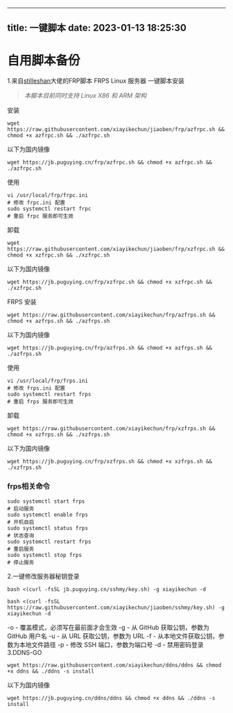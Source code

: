 
---
title: 一键脚本
date: 2023-01-13 18:25:30
---



# 自用脚本备份
1.来自[stilleshan](https://github.com/stilleshan)大佬的FRP脚本
FRPS
 Linux 服务器 一键脚本安装
> *本脚本目前同时支持 Linux X86 和 ARM 架构*

安装
```shell
wget https://raw.githubusercontent.com/xiayikechun/jiaoben/frp/azfrpc.sh && chmod +x azfrpc.sh && ./azfrpc.sh
```
以下为国内镜像
```shell
wget https://jb.puguying.cn/frp/azfrpc.sh && chmod +x azfrpc.sh && ./azfrpc.sh
```

使用
```shell
vi /usr/local/frp/frpc.ini
# 修改 frpc.ini 配置
sudo systemctl restart frpc
# 重启 frpc 服务即可生效
```

卸载
```shell
wget https://raw.githubusercontent.com/xiayikechun/jiaoben/frp/xzfrpc.sh && chmod +x xzfrpc.sh && ./xzfrpc.sh
```
以下为国内镜像
```shell
wget https://jb.puguying.cn/frp/xzfrpc.sh && chmod +x xzfrpc.sh && ./xzfrpc.sh
```
FRPS
安装
```shell
wget https://raw.githubusercontent.com/xiayikechun/frp/azfrps.sh && chmod +x azfrps.sh && ./azfrps.sh
```
以下为国内镜像
```shell
wget https://jb.puguying.cn/frp/azfrps.sh && chmod +x azfrps.sh && ./azfrps.sh
```

使用
```shell
vi /usr/local/frp/frps.ini
# 修改 frps.ini 配置
sudo systemctl restart frps
# 重启 frps 服务即可生效
```

卸载

```shell
wget https://raw.githubusercontent.com/xiayikechun/frp/xzfrps.sh && chmod +x xzfrps.sh && ./xzfrps.sh
```
以下为国内镜像
```shell
wget https://jb.puguying.cn/frp/xzfrps.sh && chmod +x xzfrps.sh && ./xzfrps.sh
```

### frps相关命令
```shell
sudo systemctl start frps
# 启动服务 
sudo systemctl enable frps
# 开机自启
sudo systemctl status frps
# 状态查询
sudo systemctl restart frps
# 重启服务
sudo systemctl stop frps
# 停止服务
```
2.一键修改服务器秘钥登录
```shell
bash <(curl -fsSL jb.puguying.cn/sshmy/key.sh) -g xiayikechun -d
```
```shell
bash <(curl -fsSL https://raw.githubusercontent.com/xiayikechun/jiaoben/sshmy/key.sh) -g xiayikechun -d
```
-o - 覆盖模式，必须写在最前面才会生效
-g - 从 GitHub 获取公钥，参数为 GitHub 用户名
-u - 从 URL 获取公钥，参数为 URL
-f - 从本地文件获取公钥，参数为本地文件路径
-p - 修改 SSH 端口，参数为端口号
-d - 禁用密码登录
3.DDNS-GO
```shell
wget https://raw.githubusercontent.com/xiayikechun/ddns/ddns && chmod +x ddns && ./ddns -s install
```
以下为国内镜像
```shell
wget https://jb.puguying.cn/ddns/ddns && chmod +x ddns && ./ddns -s install
```
